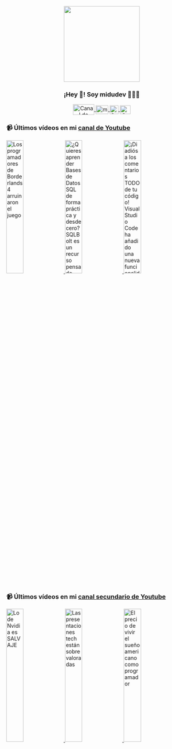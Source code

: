 <p align="center" width="300">
   <img align="center" width="200" src="https://user-images.githubusercontent.com/1561955/106762302-fda9de00-6635-11eb-99be-3ef744e60c0e.png" />
   <h3 align="center">¡Hey 👋! Soy midudev 👨🏻‍💻</h3>
</p>

<p align="center">
   <a href="https://twitch.tv/midudev" target="blank">
    <img align="center" src="https://upload.wikimedia.org/wikipedia/commons/c/ce/Twitch_logo_2019.svg" alt="Canal de Twitch de midudev" height="28px" width="56px" />
  </a>
  <span style="width: 8px;"> </span>
   <a href="https://youtube.com/midudev" target="blank">
    <img align="center" src="https://upload.wikimedia.org/wikipedia/commons/0/09/YouTube_full-color_icon_%282017%29.svg" alt="midudev" height="23px" width="33px" />
  </a>
  <span style="width: 8px;"> </span>
  <a href="https://instagram.com/midu.dev" target="blank">
    <img align="center" src="https://upload.wikimedia.org/wikipedia/commons/e/e7/Instagram_logo_2016.svg" alt="Canal de Instagram de midu.dev" height="23px" width="23px" />
  </a>
  <span style="width: 8px;"> </span>
  <a href="https://twitter.com/midudev" target="blank">
    <img align="center" src="https://upload.wikimedia.org/wikipedia/commons/thumb/6/6f/Logo_of_Twitter.svg/2491px-Logo_of_Twitter.svg.png" alt="Canal de Twitter de midudev" height="23px" width="28px" />
  </a>
</p>

### 📹 Últimos vídeos en mi [canal de Youtube](https://youtube.com/midudev?sub_confirmation=1)

<a href='https://youtu.be/aXbxXG1_wTA' target='_blank'>
  <img width='30%' src='https://img.youtube.com/vi/aXbxXG1_wTA/mqdefault.jpg' alt='Los programadores de Borderlands 4 arruinaron el juego' />
</a>
<a href='https://youtu.be/W3KzXMhGBsM' target='_blank'>
  <img width='30%' src='https://img.youtube.com/vi/W3KzXMhGBsM/mqdefault.jpg' alt='¿Quieres aprender Bases de Datos SQL de forma práctica y desde cero?  SQLBolt es un recurso pensado' />
</a>
<a href='https://youtu.be/fS7ZmGU3q_Q' target='_blank'>
  <img width='30%' src='https://img.youtube.com/vi/fS7ZmGU3q_Q/mqdefault.jpg' alt='¡Di adiós a los comentarios TODO de tu código! Visual Studio Code ha añadido una nueva funcionalidad' />
</a>

### 📹 Últimos vídeos en mi [canal secundario de Youtube](https://youtube.com/midulive?sub_confirmation=1)

<a href='https://youtu.be/w-S3cqorQf4' target='_blank'>
  <img width='30%' src='https://img.youtube.com/vi/w-S3cqorQf4/mqdefault.jpg' alt='Lo de Nvidia es SALVAJE' />
</a>
<a href='https://youtu.be/varGSVqtZn4' target='_blank'>
  <img width='30%' src='https://img.youtube.com/vi/varGSVqtZn4/mqdefault.jpg' alt='Las presentaciones tech están sobrevaloradas' />
</a>
<a href='https://youtu.be/EfTpP3tH66Y' target='_blank'>
  <img width='30%' src='https://img.youtube.com/vi/EfTpP3tH66Y/mqdefault.jpg' alt='El precio de vivir el sueño americano como programador' />
</a>
